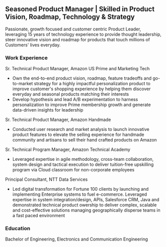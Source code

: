 ## Seasoned Product Manager | Skilled in Product Vision, Roadmap, Technology & Strategy
Passionate, growth focused and customer centric Product Leader, leveraging 15 years of technology experience to provide thought leadership, steer innovative vision and roadmap for products that touch millions of Customers' lives everyday.

### Work Experience
Sr. Technical Product Manager, Amazon US Prime and Marketing Tech
-  Own the end-to-end product vision, roadmap, feature tradeoffs and go-to-market strategy for a highly impactful personalization product to improve customer's shopping experience by helping them discover everyday and seasonal products matching their interests
-  Develop hypothesis and lead A/B experimentation to harness personalization to improve Prime membership growth and generate data-driven insights for leadership

Sr. Technical Product Manager, Amazon Handmade
- Conducted user research and market analysis to launch innovative product features to elevate the selling experience for handmade community and artisans to sell their hand crafted products on Amazon

Sr. Technical Program Manager, Amazon Technical Academy
- Leveraged expertise in agile methodology, cross-team collaboration, system design and tactical execution to deliver tuition-free upskilling program via Cloud classroom for non-corporate employees

Principal Consultant, NTT Data Services
- Led digital transformation for Fortune 100 clients by launching and implementing Enterprise systems to fuel e-commerce. Leveraged expertise in system integration/design, APIs, Salesforce CRM, Java and demonstrated technical product owership to deliver complex, scalable and cost-effective solutions managing geographically disperse teams in a fast paced environment


### Education
Bachelor of Engineering, Electronics and Communication Engineering
